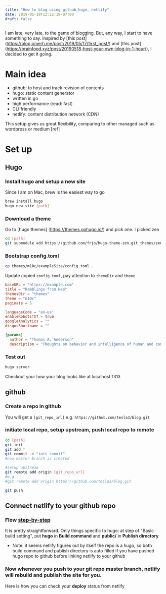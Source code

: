 ```yaml
---
title: "How to blog using github,hugo, netlify"
date: 2019-05-19T12:22:19-07:00
draft: false
---
```


I am late, very late, to the game of blogging. But, any way, I start to have something to say. Inspired by [this post] (https://blog.omerh.me/post/2019/05/17/first_post/) and [this post] (https://brainfood.xyz/post/20190518-host-your-own-blog-in-1-hour/), I decided to get it going. 

# Main idea
- github: to host and track revision of contents
- hugo: static content generator
 - written in go
 - high performance (read: fast)
 - CLI friendly
- netlify: content distribution network (CDN)

This setup gives us great flexibility, comparing to other managed such as wordpress or medium [ref]

# Set up
##  Hugo
### Install hugo and setup a new site
Since I am on Mac, brew is the easiest way to go
```bash
brew install hugo
hugo new site [path]
```


### Download a theme 
Go to [hugo themes] (https://themes.gohugo.io/) and pick one. I picked zen

```bash
cd [path]
git submodule add https://github.com/frjo/hugo-theme-zen.git themes/zen
```

### Bootstrap  config.toml
```bash
cp themes/m10c/exampleSite/config.toml .
```

Update copied `config.toml`, pay attention to `themeDir` and `theme`
```toml
baseURL = "https://example.com"
title = "Ramblings from Neo"
themesDir = "themes"
theme = "m10c"
paginate = 5

languageCode = "en-us"
enableRobotsTXT = true
googleAnalytics = ""
disqusShortname = ""

[params]
  author = "Thomas A. Anderson"
  description = "Thoughts on behavior and intelligence of human and computer"

```

### Test out
```bash
hugo server
```

Checkout your how your blog looks like at localhost:1313


## github
### Create a repo in github

You will get a `[git_repo_url]` e.g. `https://github.com/tesla3/blog.git`

### initiate local repo,  setup upstream, push local repo to remote 
```bash
cd [path]
git init
git add *
git commit -m "init commit"
#now master branch is created

#setup upstream
git remote add origin [git_repo_url]
#e.g.
#git remote add origin https://github.com/tesla3/blog.git

git push
```


## Connect netlify to your github repo

### Flow [step-by-step](https://medium.com/the-codelog/how-to-deploy-a-website-to-netlify-35274f478144)

It is pretty straightforward. Only things specific to hugo: at step of "Basic build setting", put **hugo** in **Build command** and **public/** in **Publish directory**


* Note: it seems netlify figures out by itself the repo is a hugo, so both build command and publish directory is auto filled if you have pushed hugo repo to github before linking netlify to your github 

### Now whenever you push to your git repo master branch, netlify will rebuild and publish the site for you.

Here is how you can check your **deploy** status from netlify





